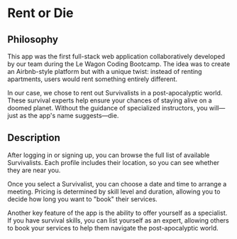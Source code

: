 # Rent or Die

## Philosophy

This app was the first full-stack web application collaboratively developed by our team during the Le Wagon Coding Bootcamp. The idea was to create an Airbnb-style platform but with a unique twist: instead of renting apartments, users would rent something entirely different.

In our case, we chose to rent out Survivalists in a post-apocalyptic world. These survival experts help ensure your chances of staying alive on a doomed planet. Without the guidance of specialized instructors, you will—just as the app's name suggests—die.

## Description

After logging in or signing up, you can browse the full list of available Survivalists. Each profile includes their location, so you can see whether they are near you.

Once you select a Survivalist, you can choose a date and time to arrange a meeting. Pricing is determined by skill level and duration, allowing you to decide how long you want to "book" their services.

Another key feature of the app is the ability to offer yourself as a specialist. If you have survival skills, you can list yourself as an expert, allowing others to book your services to help them navigate the post-apocalyptic world.
